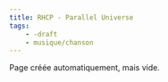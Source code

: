 ```yaml
---
title: RHCP - Parallel Universe
tags:
    - -draft
    - musique/chanson
---
```


Page créée automatiquement, mais vide.
